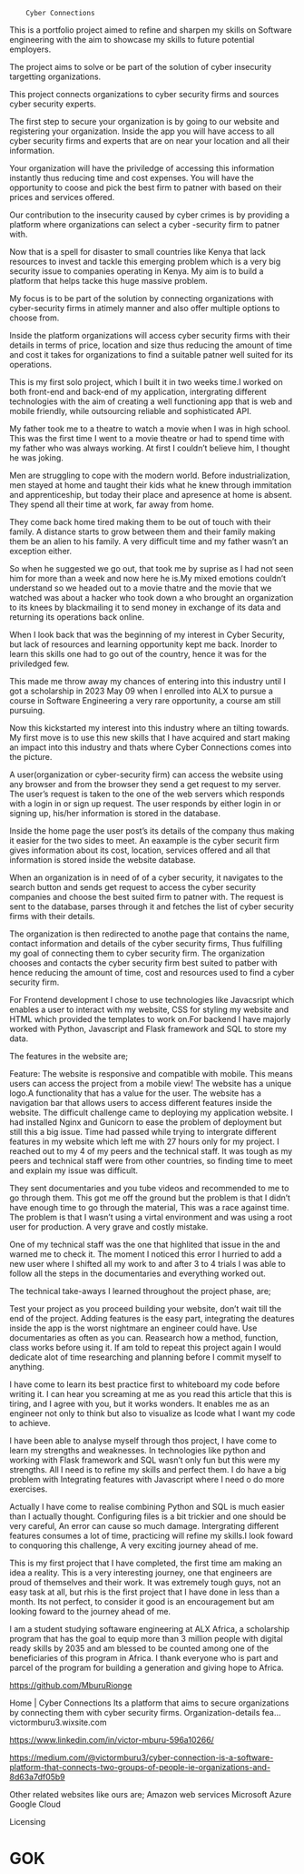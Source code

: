 		Cyber Connections
This is a portfolio project aimed to refine and sharpen my skills on Software engineering with the aim to showcase my skills to future potential employers.

The project aims to solve or be part of the solution of cyber insecurity targetting organizations.

This  project connects organizations to cyber security firms and sources cyber security experts.

The first step to secure your organization is by going to our website and registering your organization. Inside the app you will have access to all cyber security firms and experts that are on near your location and all their information.

Your organization will have the priviledge of accessing this information instantly thus reducing time and cost expenses. You will have the opportunity to coose and pick the best firm to patner with based on  their prices and services offered.

Our contribution to the insecurity caused by cyber crimes is by providing a platform where organizations can select a cyber -security firm to patner with.

Now that is a spell for disaster to small countries like Kenya that lack resources to invest and tackle this emerging problem which is a very big security issue to companies operating in Kenya. My aim is to build a platform that helps tacke this huge massive problem.

My focus is to be part of the solution by connecting organizations with cyber-security firms in atimely manner and also offer multiple options to choose from.

Inside the platform organizations will access cyber security firms with their details in terms of price, location and size thus reducing the amount of time and cost it takes for organizations to find a suitable patner well suited for its operations.

This is my first solo project, which I built it in two weeks time.I worked on both front-end and back-end of my application, intergrating different technologies with the aim of creating a well functioning app that is web and mobile friendly, while outsourcing reliable and sophisticated API.

My father took me to a theatre to watch a movie when I was in high school. This was the first time I went to a movie theatre or had to spend time with my father who was always working. At first I couldn’t believe him, I thought he was joking.

Men are struggling to cope with the modern world. Before industrialization, men stayed at home and taught their kids what he knew through immitation and apprenticeship, but today their place and apresence at home is absent. They spend all their time at work, far away from home.

They come back home tired making them to be out of touch with their family. A distance starts to grow between them and their family making them be an alien to his family. A very difficult time and my father wasn’t an exception either.

So when he suggested we go out, that took me by suprise as I had not seen him for more than a week and now here he is.My mixed emotions couldn’t understand so we headed out to a movie thatre and the movie that we watched was about a hacker who took down a who brought an organization to its knees by blackmailing it to send money in exchange of its data and returning its operations back online.

When I look back that was the beginning of my interest in Cyber Security, but lack of resources and learning opportunity kept me back. Inorder to learn this skills one had to go out of the country, hence it was for the priviledged few.

This made me throw away my chances of entering into this industry until I got a scholarship in 2023 May 09 when I enrolled into ALX to pursue a course in Software Engineering a very rare opportunity, a course am still pursuing.

Now this kickstarted my interest into this industry where an tilting towards. My first move is to use this new skills that I have acquired and start making an impact into this industry and thats where Cyber Connections comes into the picture.


A user(organization or cyber-security firm) can access the website using any browser and from the browser they send a get request to my server. The user’s request is taken to the one of the web servers which responds with a login in or sign up request. The user responds by either login in or signing up, his/her information is stored in the database.

Inside the home page the user post’s its details of the company thus making it easier for the two sides to meet. An eaxample is the cyber securit firm gives information about its cost, location, services offered and all that information is stored inside the website database.

When an organization is in need of of a cyber security, it navigates to the search button and sends get request to access the cyber security companies and choose the best suited firm to patner with. The request is sent to the database, parses through it and fetches the list of cyber security firms with their details.

The organization is then redirected to anothe page that contains the name, contact information and details of the cyber security firms, Thus fulfilling my goal of connecting them to cyber security firm. The organization chooses and contacts the cyber security firm best suited to patber with hence reducing the amount of time, cost and resources used to find a cyber security firm.

For Frontend development I chose to use technologies like Javacsript which enables a user to interact with my website, CSS for styling my website and HTML which provided the templates to work on.For backend I have majorly worked with Python, Javascript and Flask framework and SQL to store my data.

The features in the website are;

Feature: The website is responsive and compatible with mobile. This means users can access the project from a mobile view!
The website has a unique logo.A functionality that has a value for the user.
The website has a navigation bar that allows users to access different features inside the website.
The difficult challenge came to deploying my application website. I had installed Nginx and Gunicorn to ease the problem of deployment but still this a big issue. Time had passed while trying to intergrate different features in my website which left me with 27 hours only for my project. I reached out to my 4 of my peers and the technical staff. It was tough as my peers and technical staff were from other countries, so finding time to meet and explain my issue was difficult.

They sent documentaries and you tube videos and recommended to me to go through them. This got me off the ground but the problem is that I didn’t have enough time to go through the material, This was a race against time. The problem is that I wasn’t using a virtal environment and was using a root user for production. A very grave and costly mistake.

One of my technical staff was the one that highlited that issue in the and warned me to check it. The moment I noticed this error I hurried to add a new user where I shifted all my work to and after 3 to 4 trials I was able to follow all the steps in the documentaries and everything worked out.

The technical take-aways I learned throughout the project phase, are;

Test your project as you proceed building your website, don’t wait till the end of the project.
Adding features is the easy part, integrating the deatures inside the app is the worst nightmare an engineer could have.
Use documentaries as often as you can. Reasearch how a method, function, class works before using it.
If am told to repeat this project again I would dedicate alot of time researching and planning before I commit myself to anything.

I have come to learn its best practice first to whiteboard my code before writing it. I can hear you screaming at me as you read this article that this is tiring, and I agree with you, but it works wonders. It enables me as an engineer not only to think but also to visualize as Icode what I want my code to achieve.

I have been able to analyse myself through thos project, I have come to learn my strengths and weaknesses. In technologies like python and working with Flask framework and SQL wasn’t only fun but this were my strengths. All I need is to refine my skills and perfect them. I do have a big problem with Integrating features with Javascript where I need o do more exercises.

Actually I have come to realise combining Python and SQL is much easier than I actually thought. Configuring files is a bit trickier and one should be very careful, An error can cause so much damage. Intergrating different features consumes a lot of time, practicing will refine my skills.I look foward to conquoring this challenge, A very exciting journey ahead of me.

This is my first project that I have completed, the first time am making an idea a reality. This is a very interesting journey, one that engineers are proud of themselves and their work. It was extremely tough guys, not an easy task at all, but rhis is the first project that I have done in less than a month. Its not perfect, to consider it good is an encouragement but am looking foward to the journey ahead of me.

I am a student studying softaware engineering at ALX Africa, a scholarship program that has the goal to equip more than 3 million people with digital ready skills by 2035 and am blessed to be counted among one of the beneficiaries of this program in Africa. I thank everyone who is part and parcel of the program for building a generation and giving hope to Africa.

https://github.com/MburuRionge

Home | Cyber Connections
Its a platform that aims to secure organizations by connecting them with cyber security firms. Organization-details fea…
victormburu3.wixsite.com

https://www.linkedin.com/in/victor-mburu-596a10266/

https://medium.com/@victormburu3/cyber-connection-is-a-software-platform-that-connects-two-groups-of-people-ie-organizations-and-8d63a7df05b9

Other related websites like ours are;
Amazon web services
Microsoft Azure
Google Cloud

Licensing
# GOK
